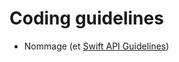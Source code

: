 # Coding guidelines

- Nommage (et [Swift API Guidelines](https://www.swift.org/documentation/api-design-guidelines/))
